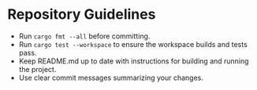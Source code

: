 # Repository Guidelines

- Run `cargo fmt --all` before committing.
- Run `cargo test --workspace` to ensure the workspace builds and tests pass.
- Keep README.md up to date with instructions for building and running the project.
- Use clear commit messages summarizing your changes.

